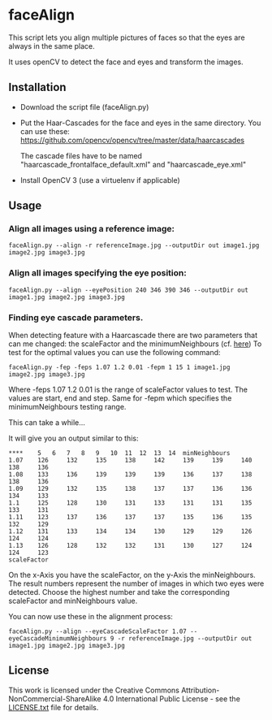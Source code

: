 # faceAlign
This script lets you align multiple pictures of faces so that the eyes are always in the same place.

It uses openCV to detect the face and eyes and transform the images.


## Installation

- Download the script file (faceAlign.py)
- Put the Haar-Cascades for the face and eyes in the same directory. You can use these: https://github.com/opencv/opencv/tree/master/data/haarcascades

  The cascade files have to be named "haarcascade_frontalface_default.xml" and "haarcascade_eye.xml"
- Install OpenCV 3 (use a virtuelenv if applicable)


## Usage

### Align all images using a reference image:
```
faceAlign.py --align -r referenceImage.jpg --outputDir out image1.jpg image2.jpg image3.jpg
```


### Align all images specifying the eye position:
```
faceAlign.py --align --eyePosition 240 346 390 346 --outputDir out image1.jpg image2.jpg image3.jpg
```


### Finding eye cascade parameters.
When detecting feature with a Haarcascade there are two parameters that can me changed: the scaleFactor and the minimumNeighbours (cf. [here](https://sites.google.com/site/5kk73gpu2012/assignment/viola-jones-face-detection#TOC-Image-Pyramid))
To test for the optimal values you can use the following command:
```
faceAlign.py -fep -feps 1.07 1.2 0.01 -fepm 1 15 1 image1.jpg image2.jpg image3.jpg
```
Where -feps 1.07 1.2 0.01 is the range of scaleFactor values to test. The values are start, end and step.
Same for -fepm which specifies the minimumNeighbours testing range.

This can take a while...

It will give you an output similar to this:
```
****	5 	6 	7 	8 	9 	10 	11 	12 	13 	14 	minNeighbours
1.07 	126 	132 	135 	138 	142 	139 	139 	140 	138 	136
1.08 	133 	136 	139 	139 	139 	136 	137 	138 	138 	136
1.09 	129 	132 	135 	138 	137 	137 	136 	136 	134 	133
1.1 	125 	128 	130 	131 	133 	131 	131 	135 	133 	131
1.11 	123 	137 	136 	137 	137 	135 	136 	135 	132 	129
1.12 	131 	133 	134 	134 	130 	129 	129 	126 	124 	124
1.13 	126 	128 	132 	132 	131 	130 	127 	124 	124 	123
scaleFactor
```
On the x-Axis you have the scaleFactor, on the y-Axis the minNeighbours. The result numbers represent the number of images in which two eyes were detected. Choose the highest number and take the corresponding scaleFactor and minNeighbours value.


You can now use these in the alignment process:
```
faceAlign.py --align --eyeCascadeScaleFactor 1.07 --eyeCascadeMinimumNeighbours 9 -r referenceImage.jpg --outputDir out image1.jpg image2.jpg image3.jpg
```

## License
This work is licensed under the Creative Commons Attribution-NonCommercial-ShareAlike 4.0 International Public License - see the [LICENSE.txt](LICENSE.txt) file for details.
